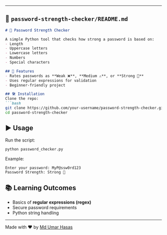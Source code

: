 
---

## 📂 `password-strength-checker/README.md`

````markdown
# 🔐 Password Strength Checker

A simple Python tool that checks how strong a password is based on:
- Length
- Uppercase letters
- Lowercase letters
- Numbers
- Special characters

## 🚀 Features
- Rates passwords as **Weak ❌**, **Medium ⚠️**, or **Strong 💪**
- Uses regular expressions for validation
- Beginner-friendly project

## 🛠️ Installation
Clone the repo:
```bash
git clone https://github.com/your-username/password-strength-checker.git
cd password-strength-checker
````

## ▶️ Usage

Run the script:

```bash
python password_checker.py
```

Example:

```
Enter your password: MyP@ssw0rd123
Password Strength: Strong 💪
```

## 📚 Learning Outcomes

* Basics of **regular expressions (regex)**
* Secure password requirements
* Python string handling

---

Made with ❤️ by [Md Umar Hasas](https://github.com/your-username)

````
